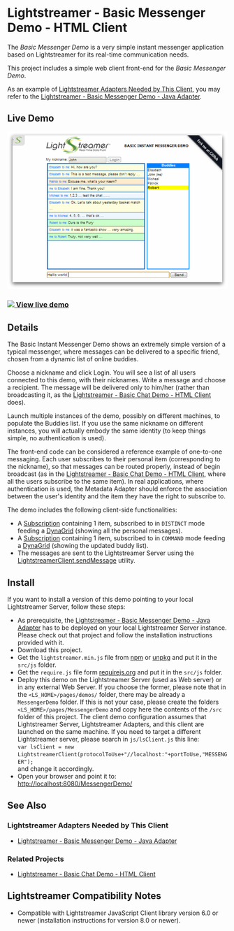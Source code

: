 # Lightstreamer - Basic Messenger Demo - HTML Client #

<!-- START DESCRIPTION lightstreamer-example-messenger-client-javascript -->
The *Basic Messenger Demo* is a very simple instant messenger application based on Lightstreamer for its real-time communication needs.

This project includes a simple web client front-end for the *Basic Messenger Demo*.

As an example of [Lightstreamer Adapters Needed by This Client](https://github.com/Lightstreamer/Lightstreamer-example-Messenger-client-javascript#lightstreamer-adapters-needed-by-this-client), you may refer to the [Lightstreamer - Basic Messenger Demo - Java Adapter](https://github.com/Lightstreamer/Lightstreamer-example-Messenger-adapter-java).

## Live Demo

[![screenshot](screen_messenger_large.png)](https://demos.lightstreamer.com/MessengerDemo/)

### [![](http://demos.lightstreamer.com/site/img/play.png) View live demo](https://demos.lightstreamer.com/MessengerDemo/)

## Details

The Basic Instant Messenger Demo shows an extremely simple version of a typical messenger, where messages can be delivered to a specific friend, chosen from a dynamic list of online buddies.

Choose a nickname and click Login. You will see a list of all users connected to this demo, with their nicknames. Write a message and choose a recipient. The message will be delivered only to him/her (rather than broadcasting it, as the [Lightstreamer - Basic Chat Demo - HTML Client](https://github.com/Lightstreamer/Lightstreamer-example-chat-client-javascript) does).

Launch multiple instances of the demo, possibly on different machines, to populate the Buddies list. If you use the same nickname on different instances, you will actually embody the same identity (to keep things simple, no authentication is used).

The front-end code can be considered a reference example of one-to-one messaging. Each user subscribes to their personal item (corresponding to the nickname), so that messages can be routed properly, instead of begin broadcast (as in the [Lightstreamer - Basic Chat Demo - HTML Client](https://github.com/Lightstreamer/Lightstreamer-example-chat-client-javascript), where all the users subscribe to the same item). In real applications, where authentication is used, the Metadata Adapter should enforce the association between the user's identity and the item they have the right to subscribe to.<br>

The demo includes the following client-side functionalities:
* A [Subscription](https://lightstreamer.com/api/ls-web-client/latest/Subscription.html) containing 1 item, subscribed to in `DISTINCT` mode feeding a [DynaGrid](https://lightstreamer.com/api/ls-web-client/latest/DynaGrid.html) (showing all the personal messages).
* A [Subscription](https://lightstreamer.com/api/ls-web-client/latest/Subscription.html) containing 1 item, subscribed to in `COMMAND` mode feeding a [DynaGrid](https://lightstreamer.com/api/ls-web-client/latest/DynaGrid.html) (showing the updated buddy list).
* The messages are sent to the Lightstreamer Server using the [LightstreamerClient.sendMessage](https://lightstreamer.com/api/ls-web-client/latest/LightstreamerClient.html#sendMessage) utility.

<!-- END DESCRIPTION lightstreamer-example-messenger-client-javascript -->

## Install
If you want to install a version of this demo pointing to your local Lightstreamer Server, follow these steps:
* As prerequisite, the [Lightstreamer - Basic Messenger Demo - Java Adapter](https://github.com/Lightstreamer/Lightstreamer-example-Messenger-adapter-java) has to be deployed on your local Lightstreamer Server instance. Please check out that project and follow the installation instructions provided with it.
* Download this project.
* Get the `lightstreamer.min.js` file from [npm](https://www.npmjs.com/package/lightstreamer-client-web) or [unpkg](https://unpkg.com/lightstreamer-client-web/lightstreamer.min.js) and put it in the `src/js` folder. 
* Get the `require.js` file form [requirejs.org](http://requirejs.org/docs/download.html) and put it in the `src/js` folder.
* Deploy this demo on the Lightstreamer Server (used as Web server) or in any external Web Server. If you choose the former, please note that in the `<LS_HOME>/pages/demos/` folder, there may be already a `MessengerDemo` folder. If this is not your case, please create the folders `<LS_HOME>/pages/MessengerDemo` and copy here the contents of the `/src` folder of this project.
The client demo configuration assumes that Lightstreamer Server, Lightstreamer Adapters, and this client are launched on the same machine. If you need to target a different Lightstreamer server, please search in `js/lsClient.js` this line:<BR/> 
`var lsClient = new LightstreamerClient(protocolToUse+"//localhost:"+portToUse,"MESSENGER");`<BR/> 
and change it accordingly.
* Open your browser and point it to: [http://localhost:8080/MessengerDemo/](http://localhost:8080/MessengerDemo/)

## See Also

### Lightstreamer Adapters Needed by This Client
<!-- START RELATED_ENTRIES -->

* [Lightstreamer - Basic Messenger Demo - Java Adapter](https://github.com/Lightstreamer/Lightstreamer-example-Messenger-adapter-java)

<!-- END RELATED_ENTRIES -->

### Related Projects

* [Lightstreamer - Basic Chat Demo - HTML Client](https://github.com/Lightstreamer/Lightstreamer-example-Chat-client-javascript)

## Lightstreamer Compatibility Notes #

- Compatible with Lightstreamer JavaScript Client library version 6.0 or newer (installation instructions for version 8.0 or newer).
